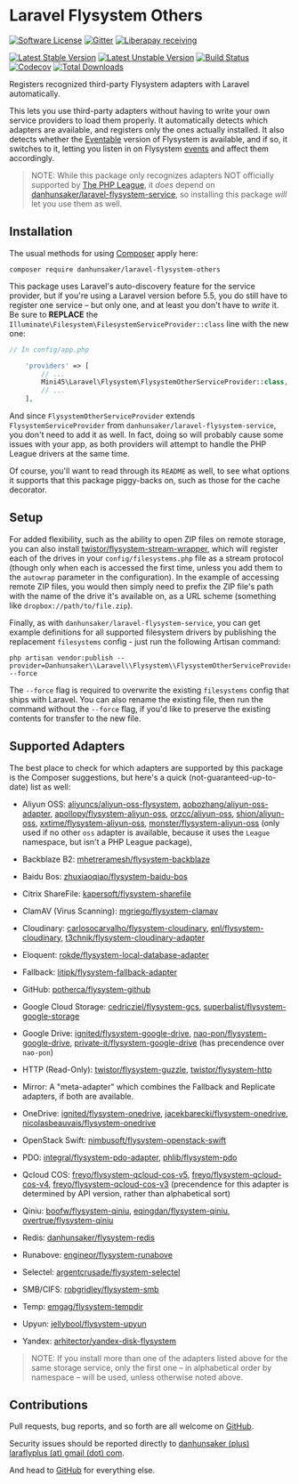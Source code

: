 # Laravel Flysystem Others #

[![Software License](https://img.shields.io/packagist/l/danhunsaker/laravel-flysystem-others.svg?style=flat-square)](LICENSE)
[![Gitter](https://img.shields.io/gitter/room/danhunsaker/laravel-flysystem-others.svg?style=flat-square)](https://gitter.im/danhunsaker/laravel-flysystem-others)
[![Liberapay receiving](https://img.shields.io/liberapay/receives/danhunsaker.svg?style=flat-square)](https://liberapay.com/danhunsaker/)

[![Latest Stable Version](https://img.shields.io/packagist/v/danhunsaker/laravel-flysystem-others.svg?label=stable&style=flat-square)](https://github.com/danhunsaker/laravel-flysystem-others/releases)
[![Latest Unstable Version](https://img.shields.io/packagist/vpre/danhunsaker/laravel-flysystem-others.svg?label=unstable&style=flat-square)](https://github.com/danhunsaker/laravel-flysystem-others)
[![Build Status](https://img.shields.io/travis/danhunsaker/laravel-flysystem-others.svg?style=flat-square)](https://travis-ci.org/danhunsaker/laravel-flysystem-others)
[![Codecov](https://img.shields.io/codecov/c/github/danhunsaker/laravel-flysystem-others.svg?style=flat-square)](https://codecov.io/gh/danhunsaker/laravel-flysystem-others)
[![Total Downloads](https://img.shields.io/packagist/dt/danhunsaker/laravel-flysystem-others.svg?style=flat-square)](https://packagist.org/packages/danhunsaker/laravel-flysystem-others)

Registers recognized third-party Flysystem adapters with Laravel automatically.

This lets you use third-party adapters without having to write your own service
providers to load them properly.  It automatically detects which adapters are
available, and registers only the ones actually installed.  It also detects
whether the [Eventable][] version of Flysystem is available, and if so, it
switches to it, letting you listen in on Flysystem [events][] and affect them
accordingly.

> NOTE: While this package only recognizes adapters NOT officially supported by
> [The PHP League][], it *does* depend on
> [danhunsaker/laravel-flysystem-service][], so installing this package *will*
> let you use them as well.

## Installation ##

The usual methods for using [Composer][] apply here:

    composer require danhunsaker/laravel-flysystem-others

This package uses Laravel's auto-discovery feature for the service provider, but
if you're using a Laravel version before 5.5, you do still have to register one
service – but only one, and at least you don't have to _write_ it. Be sure to
**REPLACE** the `Illuminate\Filesystem\FilesystemServiceProvider::class` line
with the new one:

```php
// In config/app.php

    'providers' => [
        // ...
        Mini45\Laravel\Flysystem\FlysystemOtherServiceProvider::class,
        // ...
    ],
```

And since `FlysystemOtherServiceProvider` extends `FlysystemServiceProvider`
from `danhunsaker/laravel-flysystem-service`, you don't need to add it as well.
In fact, doing so will probably cause some issues with your app, as both
providers will attempt to handle the PHP League drivers at the same time.

Of course, you'll want to read through its `README` as well, to see what options
it supports that this package piggy-backs on, such as those for the cache
decorator.

## Setup ##

For added flexibility, such as the ability to open ZIP files on remote storage,
you can also install [twistor/flysystem-stream-wrapper][], which will register
each of the drives in your `config/filesystems.php` file as a stream protocol
(though only when each is accessed the first time, unless you add them to the
`autowrap` parameter in the configuration).  In the example of accessing remote
ZIP files, you would then simply need to prefix the ZIP file's path with the
name of the drive it's available on, as a URL scheme (something like
`dropbox://path/to/file.zip`).

Finally, as with `danhunsaker/laravel-flysystem-service`, you can get example
definitions for all supported filesystem drivers by publishing the replacement
`filesystems` config - just run the following Artisan command:

    php artisan vendor:publish --provider=Danhunsaker\\Laravel\\Flysystem\\FlysystemOtherServiceProvider --force

The `--force` flag is required to overwrite the existing `filesystems` config
that ships with Laravel.  You can also rename the existing file, then run the
command without the `--force` flag, if you'd like to preserve the existing
contents for transfer to the new file.

## Supported Adapters ##

The best place to check for which adapters are supported by this package is the
Composer suggestions, but here's a quick (not-guaranteed-up-to-date) list as
well:

-   Aliyun OSS:
    [aliyuncs/aliyun-oss-flysystem][],
    [aobozhang/aliyun-oss-adapter][],
    [apollopy/flysystem-aliyun-oss][],
    [orzcc/aliyun-oss][],
    [shion/aliyun-oss][],
    [xxtime/flysystem-aliyun-oss][],
    [monster/flysystem-aliyun-oss][] (only used if no other `oss` adapter is
    available, because it uses the `League` namespace, but isn't a PHP League
    package),

-   Backblaze B2:
    [mhetreramesh/flysystem-backblaze][]

-   Baidu Bos:
    [zhuxiaoqiao/flysystem-baidu-bos][]

-   Citrix ShareFile:
    [kapersoft/flysystem-sharefile][]

-   ClamAV (Virus Scanning):
    [mgriego/flysystem-clamav][]

-   Cloudinary:
    [carlosocarvalho/flysystem-cloudinary][],
    [enl/flysystem-cloudinary][],
    [t3chnik/flysystem-cloudinary-adapter][]

-   Eloquent:
    [rokde/flysystem-local-database-adapter][]

-   Fallback:
    [litipk/flysystem-fallback-adapter][]

-   GitHub:
    [potherca/flysystem-github][]

-   Google Cloud Storage:
    [cedricziel/flysystem-gcs][],
    [superbalist/flysystem-google-storage][]

-   Google Drive:
    [ignited/flysystem-google-drive][],
    [nao-pon/flysystem-google-drive][],
    [private-it/flysystem-google-drive][] (has precendence over `nao-pon`)

-   HTTP (Read-Only):
    [twistor/flysystem-guzzle][],
    [twistor/flysystem-http][]

-   Mirror:
    A "meta-adapter" which combines the Fallback and Replicate adapters, if both
    are available.

-   OneDrive:
    [ignited/flysystem-onedrive][],
    [jacekbarecki/flysystem-onedrive][],
    [nicolasbeauvais/flysystem-onedrive][]

-   OpenStack Swift:
    [nimbusoft/flysystem-openstack-swift][]

-   PDO:
    [integral/flysystem-pdo-adapter][],
    [phlib/flysystem-pdo][]

-   Qcloud COS:
    [freyo/flysystem-qcloud-cos-v5][],
    [freyo/flysystem-qcloud-cos-v4][],
    [freyo/flysystem-qcloud-cos-v3][]
    (precendence for this adapter is determined by API version, rather than
    alphabetical sort)

-   Qiniu:
    [boofw/flysystem-qiniu][],
    [eqingdan/flysystem-qiniu][],
    [overtrue/flysystem-qiniu][]

-   Redis:
    [danhunsaker/flysystem-redis][]

-   Runabove:
    [engineor/flysystem-runabove][]

-   Selectel:
    [argentcrusade/flysystem-selectel][]

-   SMB/CIFS:
    [robgridley/flysystem-smb][]

-   Temp:
    [emgag/flysystem-tempdir][]

-   Upyun:
    [jellybool/flysystem-upyun][]

-   Yandex:
    [arhitector/yandex-disk-flysystem][]

> NOTE: If you install more than one of the adapters listed above for the same
> storage service, only the first one – in alphabetical order by namespace –
> will be used, unless otherwise noted above.

## Contributions ##

Pull requests, bug reports, and so forth are all welcome on [GitHub][].

Security issues should be reported directly to [danhunsaker (plus) laraflyplus
(at) gmail (dot) com](mailto:danhunsaker+laraflyplus@gmail.com).

And head to [GitHub][] for everything else.

[aliyuncs/aliyun-oss-flysystem]: https://packagist.org/packages/
[aobozhang/aliyun-oss-adapter]: https://packagist.org/packages/aobozhang/aliyun-oss-adapter
[apollopy/flysystem-aliyun-oss]: https://packagist.org/packages/apollopy/flysystem-aliyun-oss
[argentcrusade/flysystem-selectel]: https://packagist.org/packages/argentcrusade/flysystem-selectel
[mhetreramesh/flysystem-backblaze]: https://packagist.org/packages/mhetreramesh/flysystem-backblaze
[boofw/flysystem-qiniu]: https://packagist.org/packages/boofw/flysystem-qiniu
[carlosocarvalho/flysystem-cloudinary]: https://packagist.org/packages/carlosocarvalho/flysystem-cloudinary
[cedricziel/flysystem-gcs]: https://packagist.org/packages/cedricziel/flysystem-gcs
[coldwind/flysystem-sae]: https://packagist.org/packages/coldwind/flysystem-sae
[composer]: https://getcomposer.org
[danhunsaker/flysystem-redis]: https://packagist.org/packages/danhunsaker/flysystem-redis
[danhunsaker/laravel-flysystem-service]: https://github.com/danhunsaker/laravel-flysystem-service
[emgag/flysystem-tempdir]: https://packagist.org/packages/emgag/flysystem-tempdir
[engineor/flysystem-runabove]: https://packagist.org/packages/engineor/flysystem-runabove
[enl/flysystem-cloudinary]: https://packagist.org/packages/enl/flysystem-cloudinary
[eqingdan/flysystem-qiniu]: https://packagist.org/packages/eqingdan/flysystem-qiniu
[eventable]: https://github.com/thephpleague/flysystem-eventable-filesystem
[events]: http://event.thephpleague.com/
[freyo/flysystem-qcloud-cos-v3]: https://packagist.org/packages/freyo/flysystem-qcloud-cos-v3
[freyo/flysystem-qcloud-cos-v4]: https://packagist.org/packages/freyo/flysystem-qcloud-cos-v4
[freyo/flysystem-qcloud-cos-v5]: https://packagist.org/packages/freyo/flysystem-qcloud-cos-v5
[github]: https://github.com/danhunsaker/laravel-flysystem-others
[ignited/flysystem-google-drive]: https://packagist.org/packages/ignited/flysystem-google-drive
[ignited/flysystem-onedrive]: https://packagist.org/packages/ignited/flysystem-onedrive
[integral/flysystem-pdo-adapter]: https://packagist.org/packages/integral/flysystem-pdo-adapter
[jacekbarecki/flysystem-onedrive]: https://packagist.org/packages/jacekbarecki/flysystem-onedrive
[arhitector/yandex-disk-flysystem]: https://packagist.org/packages/arhitector/yandex-disk-flysystem
[jellybool/flysystem-upyun]: https://packagist.org/packages/jellybool/flysystem-upyun
[kapersoft/flysystem-sharefile]: https://packagist.org/packages/kapersoft/flysystem-sharefile
[litipk/flysystem-fallback-adapter]: https://packagist.org/packages/litipk/flysystem-fallback-adapter
[mgriego/flysystem-clamav]: https://packagist.org/packages/mgriego/flysystem-clamav
[monster/flysystem-aliyun-oss]: https://packagist.org/packages/
[nao-pon/flysystem-google-drive]: https://packagist.org/packages/nao-pon/flysystem-google-drive
[nicolasbeauvais/flysystem-onedrive]: https://packagist.org/packages/nicolasbeauvais/flysystem-onedrive
[nimbusoft/flysystem-openstack-swift]: https://packagist.org/packages/nimbusoft/flysystem-openstack-swift
[orzcc/aliyun-oss]: https://packagist.org/packages/orzcc/aliyun-oss
[overtrue/flysystem-qiniu]: https://packagist.org/packages/overtrue/flysystem-qiniu
[phlib/flysystem-pdo]: https://packagist.org/packages/phlib/flysystem-pdo
[potherca/flysystem-github]: https://packagist.org/packages/potherca/flysystem-github
[private-it/flysystem-google-drive]: https://packagist.org/packages/private-it/flysystem-google-drive
[robgridley/flysystem-smb]: https://packagist.org/packages/robgridley/flysystem-smb
[rokde/flysystem-local-database-adapter]: https://packagist.org/packages/rokde/flysystem-local-database-adapter
[shion/aliyun-oss]: https://packagist.org/packages/shion/aliyun-oss
[superbalist/flysystem-google-storage]: https://packagist.org/packages/superbalist/flysystem-google-storage
[t3chnik/flysystem-cloudinary-adapter]: https://packagist.org/packages/t3chnik/flysystem-cloudinary-adapter
[the php league]: https://github.com/thephpleague?query=flysystem
[twistor/flysystem-guzzle]: https://packagist.org/packages/twistor/flysystem-guzzle
[twistor/flysystem-http]: https://packagist.org/packages/twistor/flysystem-http
[twistor/flysystem-stream-wrapper]: https://packagist.org/packages/twistor/flysystem-stream-wrapper
[xxtime/flysystem-aliyun-oss]: https://packagist.org/packages/xxtime/flysystem-aliyun-oss
[zhuxiaoqiao/flysystem-baidu-bos]: https://packagist.org/packages/zhuxiaoqiao/flysystem-baidu-bos
